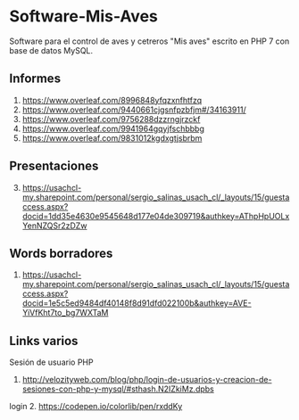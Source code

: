# Software-Mis-Aves
Software para el control de aves y cetreros "Mis aves" escrito en PHP 7 con base de datos MySQL.

## Informes
 1. https://www.overleaf.com/8996848yfqzxnfhtfzq
 2. https://www.overleaf.com/9440661cjgsnfpzbfjm#/34163911/
 3. https://www.overleaf.com/9756288dzzrngjrzckf
 4. https://www.overleaf.com/9941964gqyjfschbbbg
 5. https://www.overleaf.com/9831012kgdxgtjsbrbm

## Presentaciones

 3. https://usachcl-my.sharepoint.com/personal/sergio_salinas_usach_cl/_layouts/15/guestaccess.aspx?docid=1dd35e4630e9545648d177e04de309719&authkey=AThpHpUOLxYenNZQSr2zDZw

## Words borradores

1. https://usachcl-my.sharepoint.com/personal/sergio_salinas_usach_cl/_layouts/15/guestaccess.aspx?docid=1e5c5ed9484df40148f8d91dfd022100b&authkey=AVE-YiVfKht7to_bg7WXTaM

## Links varios

Sesión de usuario PHP
1. http://velozityweb.com/blog/php/login-de-usuarios-y-creacion-de-sesiones-con-php-y-mysql/#sthash.N2IZkiMz.dpbs

login
2. https://codepen.io/colorlib/pen/rxddKy
